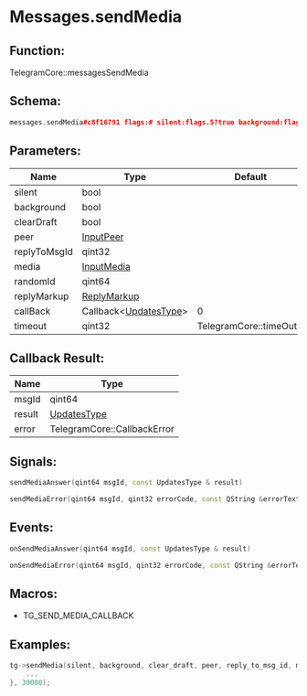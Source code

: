 # Messages.sendMedia

## Function:

TelegramCore::messagesSendMedia

## Schema:

```c++
messages.sendMedia#c8f16791 flags:# silent:flags.5?true background:flags.6?true clear_draft:flags.7?true peer:InputPeer reply_to_msg_id:flags.0?int media:InputMedia random_id:long reply_markup:flags.2?ReplyMarkup = Updates;
```
## Parameters:

|Name|Type|Default|
|----|----|-------|
|silent|bool||
|background|bool||
|clearDraft|bool||
|peer|[InputPeer](../../types/inputpeer.md)||
|replyToMsgId|qint32||
|media|[InputMedia](../../types/inputmedia.md)||
|randomId|qint64||
|replyMarkup|[ReplyMarkup](../../types/replymarkup.md)||
|callBack|Callback&lt;[UpdatesType](../../types/updatestype.md)&gt;|0|
|timeout|qint32|TelegramCore::timeOut()|

## Callback Result:

|Name|Type|
|----|----|
|msgId|qint64|
|result|[UpdatesType](../../types/updatestype.md)|
|error|TelegramCore::CallbackError|

## Signals:

```c++
sendMediaAnswer(qint64 msgId, const UpdatesType & result)
```
```c++
sendMediaError(qint64 msgId, qint32 errorCode, const QString &errorText)
```

## Events:

```c++
onSendMediaAnswer(qint64 msgId, const UpdatesType & result)
```
```c++
onSendMediaError(qint64 msgId, qint32 errorCode, const QString &errorText)
```

## Macros:

* TG_SEND_MEDIA_CALLBACK

## Examples:

```c++
tg->sendMedia(silent, background, clear_draft, peer, reply_to_msg_id, media, random_id, reply_markup, [=](TG_SEND_MEDIA_CALLBACK){
    ...
}, 30000);
```
